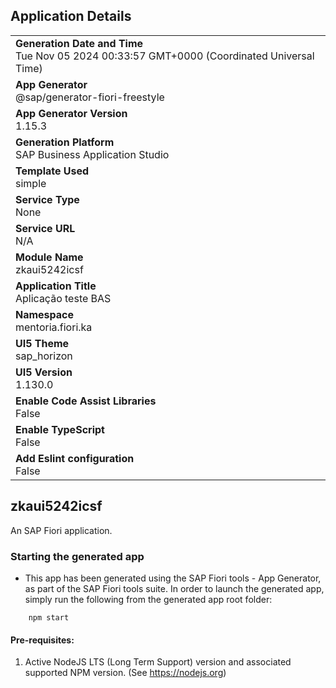 ## Application Details
|               |
| ------------- |
|**Generation Date and Time**<br>Tue Nov 05 2024 00:33:57 GMT+0000 (Coordinated Universal Time)|
|**App Generator**<br>@sap/generator-fiori-freestyle|
|**App Generator Version**<br>1.15.3|
|**Generation Platform**<br>SAP Business Application Studio|
|**Template Used**<br>simple|
|**Service Type**<br>None|
|**Service URL**<br>N/A|
|**Module Name**<br>zkaui5242icsf|
|**Application Title**<br>Aplicação teste BAS|
|**Namespace**<br>mentoria.fiori.ka|
|**UI5 Theme**<br>sap_horizon|
|**UI5 Version**<br>1.130.0|
|**Enable Code Assist Libraries**<br>False|
|**Enable TypeScript**<br>False|
|**Add Eslint configuration**<br>False|

## zkaui5242icsf

An SAP Fiori application.

### Starting the generated app

-   This app has been generated using the SAP Fiori tools - App Generator, as part of the SAP Fiori tools suite.  In order to launch the generated app, simply run the following from the generated app root folder:

```
    npm start
```

#### Pre-requisites:

1. Active NodeJS LTS (Long Term Support) version and associated supported NPM version.  (See https://nodejs.org)


